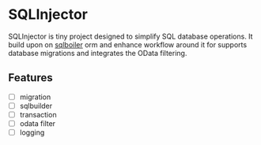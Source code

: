 # SQLInjector
SQLInjector is tiny project designed to simplify SQL database operations. 
It build upon on [sqlboiler](https://github.com/volatiletech/sqlboiler) orm and enhance workflow around it for supports database migrations and integrates the OData filtering.

## Features
- [ ] migration
- [ ] sqlbuilder
- [ ] transaction
- [ ] odata filter
- [ ] logging
